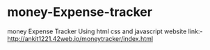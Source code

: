 # money-Expense-tracker
 money Expense Tracker Using html css and javascript website link:-http://ankit1221.42web.io/moneytracker/index.html
